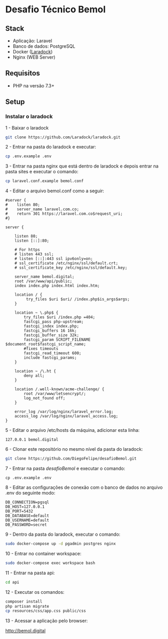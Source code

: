 # Desafio Técnico Bemol

## Stack

- Aplicação: Laravel
- Banco de dados: PostgreSQL
- Docker ([Laradock](https://laradock.io/))
- Nginx (WEB Server)

## Requisitos

- PHP na versão 7.3+

## Setup

### Instalar o laradock

1 - Baixar o laradock

```sh
git clone https://github.com/Laradock/laradock.git
```

2 - Entrar na pasta do laradock e executar:

```sh
cp .env.example .env
```

3 - Entrar na pasta nginx que está dentro de laradock e depois entrar na pasta sites e executar o comando:

```sh
cp laravel.conf.example bemol.conf
```

4 - Editar o arquivo bemol.conf como a seguir:

```
#server {
#    listen 80;
#    server_name laravel.com.co;
#    return 301 https://laravel.com.co$request_uri;
#}

server {

    listen 80;
    listen [::]:80;

    # For https
    # listen 443 ssl;
    # listen [::]:443 ssl ipv6only=on;
    # ssl_certificate /etc/nginx/ssl/default.crt;
    # ssl_certificate_key /etc/nginx/ssl/default.key;

    server_name bemol.digital;
    root /var/www/api/public;
    index index.php index.html index.htm;

    location / {
         try_files $uri $uri/ /index.php$is_args$args;
    }

    location ~ \.php$ {
        try_files $uri /index.php =404;
        fastcgi_pass php-upstream;
        fastcgi_index index.php;
        fastcgi_buffers 16 16k;
        fastcgi_buffer_size 32k;
        fastcgi_param SCRIPT_FILENAME $document_root$fastcgi_script_name;
        #fixes timeouts
        fastcgi_read_timeout 600;
        include fastcgi_params;
    }

    location ~ /\.ht {
        deny all;
    }

    location /.well-known/acme-challenge/ {
        root /var/www/letsencrypt/;
        log_not_found off;
    }

    error_log /var/log/nginx/laravel_error.log;
    access_log /var/log/nginx/laravel_access.log;
}

```

5 - Editar o arquivo /etc/hosts da máquina, adicionar esta linha:

```
127.0.0.1 bemol.digital
```

6 - Clonar este repositório no mesmo nível da pasta do laradock:

```sh
git clone https://github.com/DiegoFelipe/desafioBemol.git
```

7 - Entrar na pasta _desafioBemol_ e executar o comando:

```
cp .env.example .env
```

8 - Editar as configurações de conexão com o banco de dados no arquivo .env do seguinte modo:

```
DB_CONNECTION=pgsql
DB_HOST=127.0.0.1
DB_PORT=5432
DB_DATABASE=default
DB_USERNAME=default
DB_PASSWORD=secret
```

9 - Dentro da pasta do laradock, executar o comando:

```sh
sudo docker-compose up -d pgadmin postgres nginx
```

10 - Entrar no container workspace:

```sh
sudo docker-compose exec workspace bash
```

11 - Entrar na pasta api:

```sh
cd api
```

12 - Executar os comandos:

```sh
composer install
php artisan migrate
cp resources/css/app.css public/css
```

13 - Acessar a aplicação pelo browser:

http://bemol.digital
